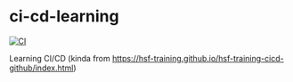 # ci-cd-learning

[![CI](https://github.com/MJKirk/ci-cd-learning/actions/workflows/main.yml/badge.svg?branch=main)](https://github.com/MJKirk/ci-cd-learning/actions/workflows/main.yml)

Learning CI/CD (kinda from https://hsf-training.github.io/hsf-training-cicd-github/index.html)
